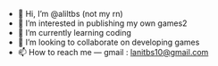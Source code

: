 - 👋 Hi, I’m @aliltbs (not my rn)
- 👀 I’m interested in publishing my own games2
- 🌱 I’m currently learning coding
- 💞️ I’m looking to collaborate on developing games
- 📫 How to reach me — gmail : lanitbs10@gmail.com

<!---
aliltbs/aliltbs is a ✨ special ✨ repository because its `README.md` (this file) appears on your GitHub profile.
You can click the Preview link to take a look at your changes.
--->
